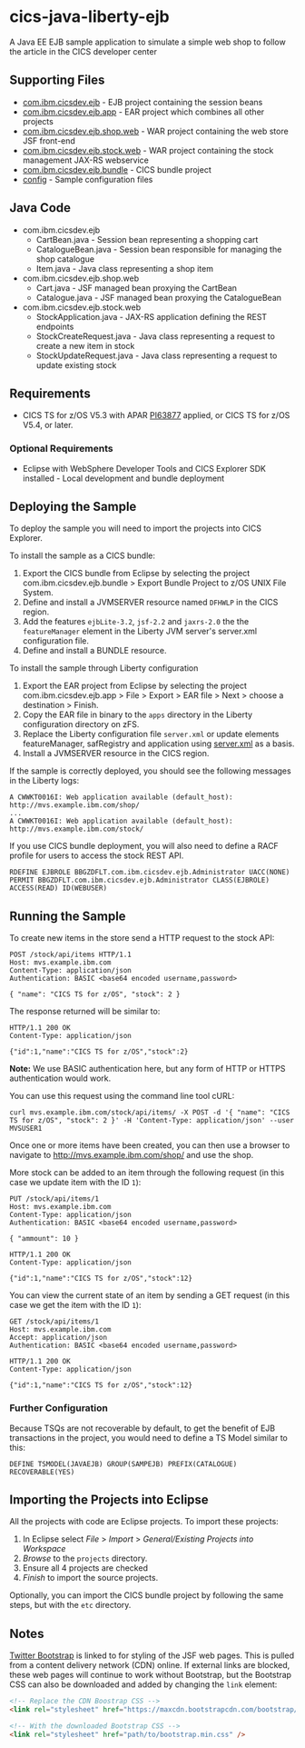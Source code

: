 # cics-java-liberty-ejb
A Java EE EJB sample application to simulate a simple web shop to follow the article in the CICS developer center

## Supporting Files
* [com.ibm.cicsdev.ejb](projects/com.ibm.cicsdev.ejb) - EJB project containing the session beans
* [com.ibm.cicsdev.ejb.app](projects/com.ibm.cicsdev.ejb.app) - EAR project which combines all other projects
* [com.ibm.cicsdev.ejb.shop.web](projects/com.ibm.cicsdev.shop.web) - WAR project containing the web store JSF front-end
* [com.ibm.cicsdev.ejb.stock.web](projects/com.ibm.cicsdev.ejb.stock.web) - WAR project containing the stock management JAX-RS webservice
* [com.ibm.cicsdev.ejb.bundle](projects/com.ibm.cicsdev.ejb.bundle) - CICS bundle project
* [config](etc/config) - Sample configuration files

## Java Code
* com.ibm.cicsdev.ejb
  * CartBean.java - Session bean representing a shopping cart
  * CatalogueBean.java - Session bean responsible for managing the shop catalogue
  * Item.java - Java class representing a shop item
* com.ibm.cicsdev.ejb.shop.web
  * Cart.java - JSF managed bean proxying the CartBean
  * Catalogue.java - JSF managed bean proxying the CatalogueBean
* com.ibm.cicsdev.ejb.stock.web
  * StockApplication.java - JAX-RS application defining the REST endpoints
  * StockCreateRequest.java - Java class representing a request to create a new item in stock
  * StockUpdateRequest.java - Java class representing a request to update existing stock

## Requirements
* CICS TS for z/OS V5.3 with APAR [PI63877](http://www-01.ibm.com/support/docview.wss?uid=swg1PI63877) applied, or CICS TS for z/OS V5.4, or later.

### Optional Requirements
* Eclipse with WebSphere Developer Tools and CICS Explorer SDK installed - Local development and bundle deployment

## Deploying the Sample

To deploy the sample you will need to import the projects into CICS Explorer. 

To install the sample as a CICS bundle:

1. Export the CICS bundle from Eclipse by selecting the project com.ibm.cicsdev.ejb.bundle > Export Bundle Project to z/OS UNIX File System. 
2. Define and install a JVMSERVER resource named `DFHWLP` in the CICS region.
3. Add the features `ejbLite-3.2`, `jsf-2.2` and `jaxrs-2.0` the the `featureManager` element in the Liberty JVM server's server.xml configuration file.
4. Define and install a BUNDLE resource.

To install the sample through Liberty configuration
1. Export the EAR project from Eclipse by selecting the project com.ibm.cicsdev.ejb.app > File > Export > EAR file > Next > choose a destination > Finish.
2. Copy the EAR file in binary to the `apps` directory in the Liberty configuration directory on zFS.
3. Replace the Liberty configuration file `server.xml` or update elements featureManager, safRegistry and application using [server.xml](etc/config/server.xml) as a basis.
4. Install a JVMSERVER resource in the CICS region.

If the sample is correctly deployed, you should see the following messages in the Liberty logs:

```
A CWWKT0016I: Web application available (default_host): http://mvs.example.ibm.com/shop/
...
A CWWKT0016I: Web application available (default_host): http://mvs.example.ibm.com/stock/
```

If you use CICS bundle deployment, you will also need to define a RACF profile for users to access the stock REST API.

```
RDEFINE EJBROLE BBGZDFLT.com.ibm.cicsdev.ejb.Administrator UACC(NONE) 
PERMIT BBGZDFLT.com.ibm.cicsdev.ejb.Administrator CLASS(EJBROLE) ACCESS(READ) ID(WEBUSER) 
```

## Running the Sample
To create new items in the store send a HTTP request to the stock API:

```http
POST /stock/api/items HTTP/1.1
Host: mvs.example.ibm.com
Content-Type: application/json
Authentication: BASIC <base64 encoded username,password>

{ "name": "CICS TS for z/OS", "stock": 2 }
```
The response returned will be similar to:

```http
HTTP/1.1 200 OK
Content-Type: application/json

{"id":1,"name":"CICS TS for z/OS","stock":2}
```

**Note:** We use BASIC authentication here, but any form of HTTP or HTTPS authentication would work.

You can use this request using the command line tool cURL:

```shell
curl mvs.example.ibm.com/stock/api/items/ -X POST -d '{ "name": "CICS TS for z/OS", "stock": 2 }' -H 'Content-Type: application/json' --user MVSUSER1
```

Once one or more items have been created, you can then use a browser to navigate to http://mvs.example.ibm.com/shop/ and use the shop.

More stock can be added to an item through the following request (in this case we update item with the ID `1`):

```http
PUT /stock/api/items/1
Host: mvs.example.ibm.com
Content-Type: application/json
Authentication: BASIC <base64 encoded username,password>

{ "ammount": 10 }
```

```http
HTTP/1.1 200 OK
Content-Type: application/json

{"id":1,"name":"CICS TS for z/OS","stock":12}
```

You can view the current state of an item by sending a GET request (in this case we get the item with the ID `1`):

```http
GET /stock/api/items/1
Host: mvs.example.ibm.com
Accept: application/json
Authentication: BASIC <base64 encoded username,password>
```

```http
HTTP/1.1 200 OK
Content-Type: application/json

{"id":1,"name":"CICS TS for z/OS","stock":12}
```

### Further Configuration
Because TSQs are not recoverable by default, to get the benefit of EJB transactions in the project, you would need to define a TS Model similar to this:

```
DEFINE TSMODEL(JAVAEJB) GROUP(SAMPEJB) PREFIX(CATALOGUE) RECOVERABLE(YES)
```

## Importing the Projects into Eclipse
All the projects with code are Eclipse projects. To import these projects:

1. In Eclipse select *File* > *Import* > *General/Existing Projects into Workspace*
2. *Browse* to the `projects` directory.
3. Ensure all 4 projects are checked
4. *Finish* to import the source projects.

Optionally, you can import the CICS bundle project by following the same steps, but with the `etc` directory.

## Notes
[Twitter Bootstrap](http://getbootstrap.com/) is linked to for styling of the JSF web pages. This is pulled from a content delivery network (CDN) online. If external links are blocked, these web pages will continue to work without Bootstrap, but the Bootstrap CSS can also be downloaded and added by changing the `link` element:

```html
<!-- Replace the CDN Boostrap CSS -->
<link rel="stylesheet" href="https://maxcdn.bootstrapcdn.com/bootstrap/3.3.7/css/bootstrap.min.css" integrity="sha384-BVYiiSIFeK1dGmJRAkycuHAHRg32OmUcww7on3RYdg4Va+PmSTsz/K68vbdEjh4u" crossorigin="anonymous" />

<!-- With the downloaded Bootstrap CSS -->
<link rel="stylesheet" href="path/to/bootstrap.min.css" />
```
